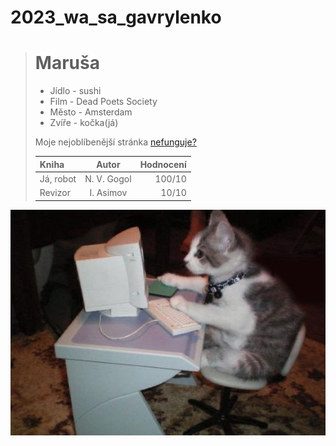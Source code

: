 # 2023_wa_sa_gavrylenko
> # Maruša 
>
> - Jídlo - sushi
> - Film - Dead Poets Society
> - Město - Amsterdam
> - Zvíře - kočka(já)
>
> Moje nejoblíbenější stránka [nefunguje?](https://gyarab.ddns.net/)
>
> | Kniha      | Autor | Hodnocení     |
> | :---        |    :----:   |          ---: |
> | Já, robot      | N. V. Gogol       | 100/10   |
> | Revizor   | I. Asimov        | 10/10      |


[![taky ja](kocka.jpg "Kocka ja")](https://i.pinimg.com/564x/1c/4c/0e/1c4c0e801260f233bc2bdecff6ec7df7.jpg)


